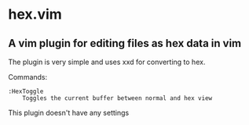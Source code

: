 # hex.vim

## A vim plugin for editing files as hex data in vim

The plugin is very simple and uses xxd for converting to hex.

Commands:
```
:HexToggle
	Toggles the current buffer between normal and hex view
```

This plugin doesn't have any settings
